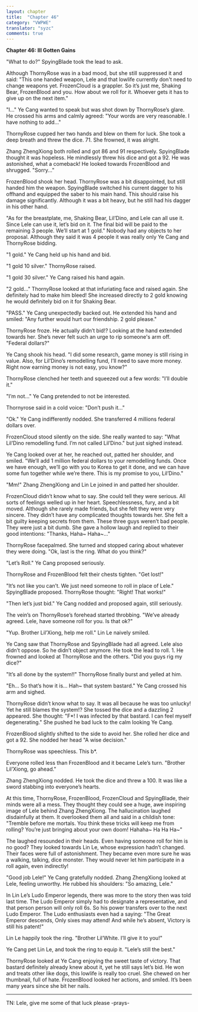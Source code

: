 ```yaml
---
layout: chapter
title:  "Chapter 46"
category: "VWPWE"
translator: "syzc"
comments: true
---
```


**Chapter 46: Ill Gotten Gains**
 
"What to do?" SpyingBlade took the lead to ask.
 
Although ThornyRose was in a bad mood, but she still suppressed it and said: "This one handed weapon, Lele and that lowlife currently don't need to change weapons yet. FrozenCloud is a grappler. So it’s just me, Shaking Bear, FrozenBlood and you. How about we roll for it. Whoever gets it has to give up on the next item."
 
"I..." Ye Cang wanted to speak but was shot down by ThornyRose’s glare. He crossed his arms and calmly agreed: "Your words are very reasonable. I have nothing to add..."
 
ThornyRose cupped her two hands and blew on them for luck. She took a deep breath and threw the dice. 71. She frowned, it was alright.
 
Zhang ZhengXiong both rolled and got 86 and 91 respectively. SpyingBlade thought it was hopeless. He mindlessly threw his dice and got a 92. He was astonished, what a comeback! He looked towards FrozenBlood and shrugged. "Sorry..."
 
FrozenBlood shook her head. ThornyRose was a bit disappointed, but still handed him the weapon. SpyingBlade switched his current dagger to his offhand and equipped the saber to his main hand. This should raise his damage significantly. Although it was a bit heavy, but he still had his dagger in his other hand.
 
"As for the breastplate, me, Shaking Bear, Lil’Dino, and Lele can all use it. Since Lele can use it, let’s bid on it. The final bid will be paid to the remaining 3 people. We’ll start at 1 gold." Nobody had any objects to her proposal. Although they said it was 4 people it was really only Ye Cang and ThornyRose bidding.
 
"1 gold." Ye Cang held up his hand and bid.
 
"1 gold 10 silver." ThornyRose raised.
 
"1 gold 30 silver." Ye Cang raised his hand again.
 
"2 gold..." ThornyRose looked at that infuriating face and raised again. She definitely had to make him bleed! She increased directly to 2 gold knowing he would definitely bid on it for Shaking Bear. 
 
"PASS." Ye Cang unexpectedly backed out. He extended his hand and smiled: "Any further would hurt our friendship. 2 gold please."
 
ThornyRose froze. He actually didn’t bid!? Looking at the hand extended towards her. She’s never felt such an urge to rip someone's arm off. "Federal dollars?"
 
Ye Cang shook his head. "I did some research, game money is still rising in value. Also, for Lil’Dino’s remodelling fund, I’ll need to save more money. Right now earning money is not easy, you know?"
 
ThornyRose clenched her teeth and squeezed out a few words: "I’ll double it."
 
"I’m not..." Ye Cang pretended to not be interested.
 
Thornyrose said in a cold voice: "Don’t push it..."
 
"Ok." Ye Cang indifferently nodded. She transferred 4 millions federal dollars over.
 
FrozenCloud stood silently on the side. She really wanted to say: "What Lil’Dino remodelling fund. I’m not called Lil’Dino." but just sighed instead.
 
Ye Cang looked over at her, he reached out, patted her shoulder, and smiled. "We’ll add 1 million federal dollars to your remodelling funds. Once we have enough, we’ll go with you to Korea to get it done, and we can have some fun together while we’re there. This is my promise to you, Lil’Dino."
 
"Mm!" Zhang ZhengXiong and Lin Le joined in and patted her shoulder.
 
FrozenCloud didn’t know what to say. She could tell they were serious. All sorts of feelings welled up in her heart. Speechlessness, fury, and a bit moved. Although she rarely made friends, but she felt they were very sincere. They didn’t have any complicated thoughts towards her. She felt a bit guilty keeping secrets from them. These three guys weren’t bad people. They were just a bit dumb. She gave a hollow laugh and replied to their good intentions: "Thanks, Haha~ Haha~..."
 
ThornyRose facepalmed. She turned and stopped caring about whatever they were doing. "Ok, last is the ring. What do you think?"
 
"Let’s Roll." Ye Cang proposed seriously.
 
ThornyRose and FrozenBlood felt their chests tighten. "Get lost!"
 
"It’s not like you can’t. We just need someone to roll in place of Lele." SpyingBlade proposed. ThornyRose thought: "Right! That works!"
 
"Then let’s just bid." Ye Cang nodded and proposed again, still seriously.
 
The vein’s on ThornyRose’s forehead started throbbing. "We’ve already agreed. Lele, have someone roll for you. Is that ok?"
 
"Yup. Brother Lil’Xiong, help me roll." Lin Le naively smiled.
 
Ye Cang saw that ThornyRose and SpyingBlade had all agreed. Lele also didn’t oppose. So he didn’t object anymore. He took the lead to roll. 1. He frowned and looked at ThornyRose and the others. "Did you guys rig my dice?"
 
"It’s all done by the system!!" ThornyRose finally burst and yelled at him.
 
"Eh... So that’s how it is... Hah~ that system bastard." Ye Cang crossed his arm and sighed.
 
ThornyRose didn’t know what to say. It was all because he was too unlucky! Yet he still blames the system!? She tossed the dice and a dazzling 2 appeared. She thought: "F\*! I was infected by that bastard. I can feel myself degenerating." She pushed he bad luck to the calm looking Ye Cang.
 
FrozenBlood slightly shifted to the side to avoid her. She rolled her dice and got a 92. She nodded her head "A wise decision."
 
ThornyRose was speechless. This b\*.
 
Everyone rolled less than FrozenBlood and it became Lele’s turn. "Brother Lil’Xiong, go ahead."
 
Zhang ZhengXiong nodded. He took the dice and threw a 100. It was like a sword stabbing into everyone’s hearts. 
 
At this time, ThornyRose, FrozenBlood, FrozenCloud and SpyingBlade, their minds were all a mess. They thought they could see a huge, awe inspiring image of Lele behind Zhang ZhengXiong. The hallucination laughed disdainfully at them. It overlooked them all and said in a childish tone: "Tremble before me mortals. You think these tricks will keep me from rolling? You’re just bringing about your own doom! Hahaha~ Ha Ha Ha~"
 
The laughed resounded in their heads. Even having someone roll for him is no good? They looked towards Lin Le, whose expression hadn’t changed. Their faces were full of astonishment. They became even more sure he was a walking, talking, dice monster. They would never let him participate in a roll again, even indirectly!
 
"Good job Lele!" Ye Cang gratefully nodded. Zhang ZhengXiong looked at Lele, feeling unworthy. He rubbed his shoulders: "So amazing, Lele."
 
In Lin Le’s Ludo Emperor legends, there was more to the story then was told last time. The Ludo Emperor simply had to designate a representative, and that person person will only roll 6s. So his power transfers over to the next Ludo Emperor. The Ludo enthusiasts even had a saying: "The Great Emperor descends, Only sixes may attend! And while he’s absent, Victory is still his patent!"
 
Lin Le happily took the ring. "Brother Lil’White. I’ll give it to you!"
 
Ye Cang pet Lin Le, and took the ring to equip it. "Lele’s still the best."
 
ThornyRose looked at Ye Cang enjoying the sweet taste of victory. That bastard definitely already knew about it, yet he still says let’s bid. He won and treats other like dogs, this lowlife is really too cruel. She chewed on her thumbnail, full of hate. FrozenBlood looked her actions, and smiled. It’s been many years since she bit her nails.

---

TN: Lele, give me some of that luck please -prays-